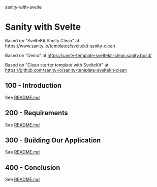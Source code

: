 sanity-with-svelte
# Sanity with Svelte

Based on "SvelteKit Sanity Clean" at https://www.sanity.io/templates/sveltekit-sanity-clean

Based on "Demo" at https://sanity-template-sveltekit-clean.sanity.build/

Based on "Clean starter template with SvelteKit" at https://github.com/sanity-io/sanity-template-sveltekit-clean

## 100 - Introduction

See [README.md](./100/README.md)

## 200 - Requirements

See [README.md](./200/README.md)

## 300 - Building Our Application

See [README.md](./300/README.md)

## 400 - Conclusion

See [README.md](./400/README.md)

